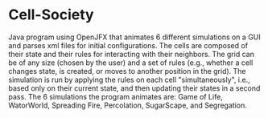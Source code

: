 # Cell-Society
Java program using OpenJFX that animates 6 different simulations on a GUI and parses xml files for initial configurations. 
The cells are composed of their state and their rules for interacting with their neighbors. 
The grid can be of any size (chosen by the user) and a set of rules (e.g., whether a cell changes state, is created, or moves to another position in the grid). 
The simulation is run by applying the rules on each cell "simultaneously", i.e., based only on their current state, and then updating their states in a second pass.
The 6 simulations the program animates are: Game of Life, WatorWorld, Spreading Fire, Percolation, SugarScape, and Segregation.
